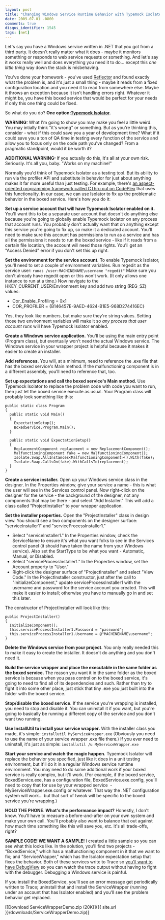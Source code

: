 ```yaml
---
layout: post
title: "Changing Windows Service Runtime Behavior with Typemock Isolator"
date: 2009-07-01 -0800
comments: true
disqus_identifier: 1545
tags: [net]
---
```

Let's say you have a Windows service written in .NET that you got from a
third party. It doesn't really matter what it does - maybe it monitors
something or responds to web service requests or something. And let's
say it works really well and does everything you need it to do... except
this *one little thing* way down the stack is misbehaving.

You've done your homework - you've used
[Reflector](http://www.red-gate.com/products/reflector/) and found
exactly what the problem is, and it's just a small thing - maybe it
reads from a fixed configuration location and you need it to read from
somewhere else. Maybe it throws an exception because it isn't handling
errors right. Whatever it might be, you have this boxed service that
would be perfect for your needs if only this one thing could be fixed.

So what do you do? **One option:**[**Typemock
Isolator**](http://www.plimus.com/jsp/redirect.jsp?contractId=1655929&referrer=tillig)**.**

**WARNING:** What I'm going to show you may make you feel a little
weird. You may intially think "it's wrong" or something. But as you're
thinking this, consider - what if this could save you a year of
development time? What if it could save you a ton of QA time in testing
every function of the service and allow you to focus only on the code
path you've changed? From a pragmatic standpoint, would it be worth it?

**ADDITIONAL WARNING:** If you actually do this, it's all at your own
risk. Seriously. It's all you, baby. "Works on my machine!"

Normally you'd think of Typemock Isolator as a testing tool. But its
ability to run via the profiler API and substitute in behavior for just
about anything makes it far more useful than just testing. For example,
there's [an aspect-oriented programming framework called CThru out on
CodePlex](http://www.codeplex.com/CThru) that uses this functionality.
In our case, we can use Isolator to fix up the problematic behavior in
the boxed service. Here's how you do it:

**Set up a service account that will have Typemock Isolator enabled on
it.** You'll want this to be a separate user account that doesn't do
anything else because you're going to globally enable Typemock Isolator
on any process that account runs. You probably don't actually want that
on anything except this service you're going to fix up, so make it a
dedicated account. You'll need to make sure this account has permissions
to run as a service and has all the permissions it needs to run the
boxed service - like if it reads from a certain file location, the
account will need those rights. You'll get an "Access Denied" error if
you don't set this up right.

**Set the environment for the service account.** To enable Typemock
Isolator, you'll need to set a couple of environment variables. Run
regedit as the service user:
 `runas /user:MACHINENAME\username "regedit"`
 Make sure you don't already have regedit open or this won't work. (It
only allows one instance to run at a time.) Now navigate to the
HKEY\_CURRENT\_USER\\Environment key and add two string (REG\_SZ)
values:

-   Cor\_Enable\_Profiling = 0x1
-   COR\_PROFILER = {B146457E-9AED-4624-B1E5-968D274416EC}

Yes, they look like numbers, but make sure they're string values.
Setting those two environment variables will make it so *any process
that user account runs* will have Typemock Isolator enabled.

**Create a Windows service application.** You'll be using the main entry
point (Program class), but eventually won't need the actual Windows
service. The Windows service in your wrapper project is helpful because
it makes it easier to create an installer.

**Add references.** You will, at a minimum, need to reference the .exe
file that has the boxed service's Main method. If the malfunctioning
component is in a different assembly, you'll need to reference that,
too.

**Set up expectations and call the boxed service's Main method.** Use
Typemock Isolator to replace the problem code with code you want to run,
then just let the boxed service execute as usual. Your Program class
will probably look something like this:

    public static class Program
    {
      public static void Main()
      {
        ExpectationSetup();
        BoxedService.Program.Main();
      }

      public static void ExpectationSetup()
      {
        ReplacementComponent replacement = new ReplacementComponent();
        MalfunctioningComponent fake = new MalfunctioningComponent();
        Isolate.Swap.AllInstances<MalfunctioningComponent>().With(fake);
        Isolate.Swap.CallsOn(fake).WithCallsTo(replacement);
      }
    }

**Create a service installer.** Open up your Windows service class in
the designer. In the Properties window, give your service a name - this
is what the user will see in the Services control panel. Now right-click
on the designer for the service - the background of the designer, not
any components that may be there - and select "Add Installer." This will
add a class called "ProjectInstaller" to your wrapper application.

**Set the installer properties.** Open the "ProjectInstaller" class in
design view. You should see a two components on the designer surface:
"serviceInstaller1" and "serviceProcessInstaller1."

-   Select "serviceInstaller1." In the Properties window, check the
    ServiceName to ensure it's what you want folks to see in the
    Services control panel (it should have taken the name from your
    Windows service). Also set the StartType to be what you want -
    Automatic, Manual, or Disabled.
-   Select "serviceProcessInstaller1." In the Properties window, set the
    Account property to "User."
-   Right-click the designer surface of "ProjectInstaller" and select
    "View Code." In the ProjectInstaller constructor, just after the
    call to "InitializeComponent," update serviceProcessInstaller1
    with the username and password for the service account you created.
    This will make it easier to install; otherwise you have to manually
    go in and set this later.

The constructor of ProjectInstaller will look like this:

    public ProjectInstaller()
    {
      InitializeComponent();
      this.serviceProcessInstaller1.Password = "password";
      this.serviceProcessInstaller1.Username = @"MACHINENAME\username";
    }

**Delete the Windows service from your project.** You only really needed
this to make it easy to create the installer. It doesn't do anything and
you don't need it.

**Build the service wrapper and place the executable in the same folder
as the boxed service.** The reason you want it in the same folder as the
boxed service is because when you pass control on to the boxed service,
it's going to need to find all of its dependencies and such. Rather than
try to fight it into some other place, just stick that tiny .exe you
just built into the folder with the boxed service.

**Stop/disable the boxed service.** If the service you're wrapping is
installed, you need to stop and disable it. You can uninstall it if you
want, but you're going to basically be running a different copy of the
service and you don't want two running.

**Use InstallUtil to install your service wrapper.** With the installer
class you made, it's simple:
 `installutil MyServiceWrapper.exe`
 (Obviously you need to use the name of your service wrapper .exe file
there.) If you ever need to uninstall, it's just as simple:
 `installutil /u MyServiceWrapper.exe`

**Start your service and watch the magic happen.** Typemock Isolator
will replace the behavior you specified, just like it does in a unit
testing environment, but it'll do it in a regular Windows service
runtime environment. You may need to do some additional work if your
boxed service is really complex, but it'll work. (For example, if the
boxed service, BoxedService.exe, has a configuration file,
BoxedService.exe.config, you'll need to copy that for use by your
wrapped service  - MyServiceWrapper.exe.config or whatever. That way the
.NET configuration system will work... but that sort of tweak will be
specific to the boxed service you're wrapping.)

**HOLD THE PHONE. What's the performance impact?** Honestly, I don't
know. You'll have to measure a before-and-after on your own system and
make your own call. You'll probably also want to balance that out
against how much time something like this will save you, etc. It's all
trade-offs, right?

**SAMPLE CODE! WE WANT A SAMPLE!** I created a little sample so you can
see what this looks like. In the solution, you'll find two projects -
"BoxedService," which has a malfunctioning component in it that we want
to fix; and "ServiceWrapper," which has the Isolator expectation setup
that fixes the behavior. Both of these services write to Trace so
[you'll want to have
DebugView](http://technet.microsoft.com/en-us/sysinternals/bb896647.aspx)
so you can watch the trace output without having to fight with the
debugger. Debugging a Windows service is painful.

If you install the BoxedService, you'll see an error message get
periodically written to Trace; uninstall that and install the
ServiceWrapper (running under an account that has Isolator enabled) and
you'll see the problem behavior get replaced.

[[Download ServiceWrapperDemo.zip
(20K)]({{ site.url }}/downloads/ServiceWrapperDemo.zip)]
